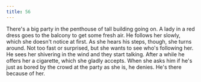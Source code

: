 ```yaml
---
title: 56
---
```


There's a big party in the penthouse of tall building going on.
A lady in a red dress goes to the balcony to get some fresh air.
He follows her slowly, which she doesn't notice at first.
As she hears his steps, though, she turns around.
Not too fast or surprised, but she wants to see who's following her.
He sees her shivering in the wind and they start talking.
After a while he offers her a cigarette, which she gladly accepts.
When she asks him if he's just as bored by the crowd at the party as she is, he denies.
He's there because of her.
